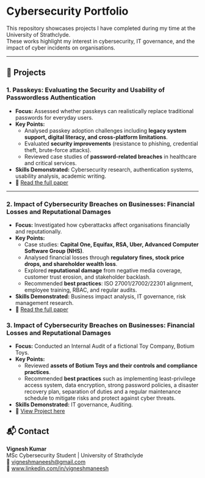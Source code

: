 # Cybersecurity Portfolio

This repository showcases projects I have completed during my time at the University of Strathclyde.  
These works highlight my interest in cybersecurity, IT governance, and the impact of cyber incidents on organisations.  

----

## 📑 Projects  

### 1. Passkeys: Evaluating the Security and Usability of Passwordless Authentication  
- **Focus:** Assessed whether passkeys can realistically replace traditional passwords for everyday users.  
- **Key Points:**  
  - Analysed passkey adoption challenges including **legacy system support, digital literacy, and cross-platform limitations**.  
  - Evaluated **security improvements** (resistance to phishing, credential theft, brute-force attacks).  
  - Reviewed case studies of **password-related breaches** in healthcare and critical services.  
- **Skills Demonstrated:** Cybersecurity research, authentication systems, usability analysis, academic writing.  
- 📄 [Read the full paper](https://github.com/vigneshmaneesh/Research-Projects-Cybersecurity/blob/main/docs/Kumar%2C%20Vignesh%20-%20Impact%20of%20Cybersecurity%20Breaches%20on%20Businesses.pdf)  

----

### 2. Impact of Cybersecurity Breaches on Businesses: Financial Losses and Reputational Damages  
- **Focus:** Investigated how cyberattacks affect organisations financially and reputationally.  
- **Key Points:**  
  - Case studies: **Capital One, Equifax, RSA, Uber, Advanced Computer Software Group (NHS)**.  
  - Analysed financial losses through **regulatory fines, stock price drops, and shareholder wealth loss**.  
  - Explored **reputational damage** from negative media coverage, customer trust erosion, and stakeholder backlash.  
  - Recommended **best practices**: ISO 27001/27002/22301 alignment, employee training, RBAC, and regular audits.  
- **Skills Demonstrated:** Business impact analysis, IT governance, risk management research.  
- 📄 [Read the full paper](https://github.com/vigneshmaneesh/Research-Projects-Cybersecurity/blob/main/docs/Kumar%2C%20Vignesh%20-%20Viability%20of%20Passkeys.pdf)

### 3. Impact of Cybersecurity Breaches on Businesses: Financial Losses and Reputational Damages  
- **Focus:** Conducted an Internal Audit of a fictional Toy Company, Botium Toys.  
- **Key Points:**  
  - Reviewed **assets of Botium Toys and their controls and compliance practices**.  
  - Recommended **best practices** such as implementing least-privilege access system, data encryption, strong password policies, a disaster recovery plan, separation of duties and a regular maintenance schedule to mitigate risks and protect against cyber threats.  
- **Skills Demonstrated:** IT governance, Auditing.  
- 📄 [View Project here](https://github.com/vigneshmaneesh/Cybersecurity-Portfolio/tree/main/Conducting%20an%20Internal%20Audit)  

## 📬 Contact  
**Vignesh Kumar**  
MSc Cybersecurity Student | University of Strathclyde  
📧 vigneshmaneesh@gmail.com  
🔗 www.linkedin.com/in/vigneshmaneesh
